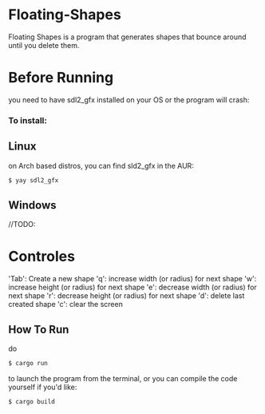 # Floating-Shapes
Floating Shapes is a program that generates shapes that bounce around until you delete them. 

# Before Running

you need to have sdl2_gfx installed on your OS or the program will crash:

### To install:

## Linux
on Arch based distros, you can find sld2_gfx in the AUR: 
```bash
$ yay sdl2_gfx
```

## Windows 
//TODO:


# Controles
'Tab': Create a new shape
'q': increase width (or radius) for next shape
'w': increase height (or radius) for next shape
'e': decrease width (or radius) for next shape
'r': decrease height (or radius) for next shape
'd': delete last created shape
'c': clear the screen

## How To Run
do 
```bash
$ cargo run
```
to launch the program from the terminal, or you can compile the code yourself if you'd like: 
```bash
$ cargo build
```